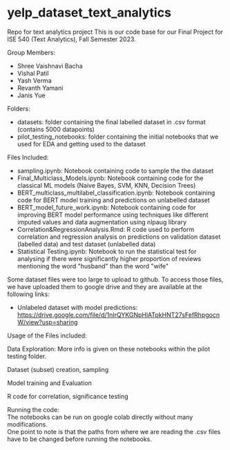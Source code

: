 # yelp_dataset_text_analytics
Repo for text analytics project
This is our code base for our Final Project for ISE 540 (Text Analytics), Fall Semester 2023. 


Group Members: 
- Shree Vaishnavi Bacha
- Vishal Patil
- Yash Verma
- Revanth Yamani
- Janis Yue 

Folders:

- datasets:  folder containing the final labelled dataset in .csv format (contains 5000 datapoints)  
- pilot_testing_notebooks: folder containing the initial notebooks that we used for EDA and getting used to the dataset   

Files Included: 

- sampling.ipynb: Notebook containing code to sample the the dataset  
- Final_Multiclass_Models.ipynb: Notebook containing code for the classical ML models (Naive Bayes, SVM, KNN, Decision Trees)   
- BERT_multiclass_multilabel_classification.ipynb: Notebook containing code for BERT model training and predictions on unlabelled dataset  
- BERT_model_future_work.ipynb: Notebook containing code for improving BERT model performance using techniques like different imputed values and data augmentation using nlpaug library  
- Correlation&RegressionAnalysis.Rmd: R code used to perform correlation and regression analysis on predictions on validation dataset (labelled data) and test dataset (unlabelled data)  
- Statistical Testing.ipynb: Notebook to run the statistical test for analysing if there were significantly higher proportion of reviews mentioning the word "husband" than the word "wife"  



Some dataset files were too large to upload to github. To access those files, we have uploaded them to google drive and they are available at the following links: 

- Unlabeled dataset with model predictions: https://drive.google.com/file/d/1nIrQYKGNpHlATpkHNT27sFefRhpgocnW/view?usp=sharing





Usage of the Files included: 

Data Exploration: More info is given on these notebooks within the pilot testing folder.

Dataset (subset) creation, sampling 

Model training and Evaluation

R code for correlation, significance testing 

Running the code:  
The notebooks can be run on google colab directly without many modifications.  
One point to note is that the paths from where we are reading the .csv files have to be changed before running the notebooks.



